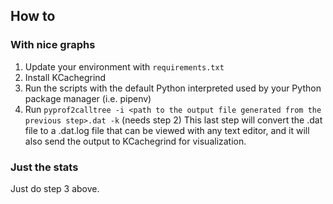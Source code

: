 ## How to
### With nice graphs
1. Update your environment with `requirements.txt`
2. Install KCachegrind
3. Run the scripts with the default Python interpreted used by your Python package manager (i.e. pipenv)
4. Run `pyprof2calltree -i <path to the output file generated from the previous step>.dat -k` (needs step 2)
This last step will convert the .dat file to a .dat.log file that can be viewed with any text editor, and it will also send the output to KCachegrind for visualization.
### Just the stats
Just do step 3 above.